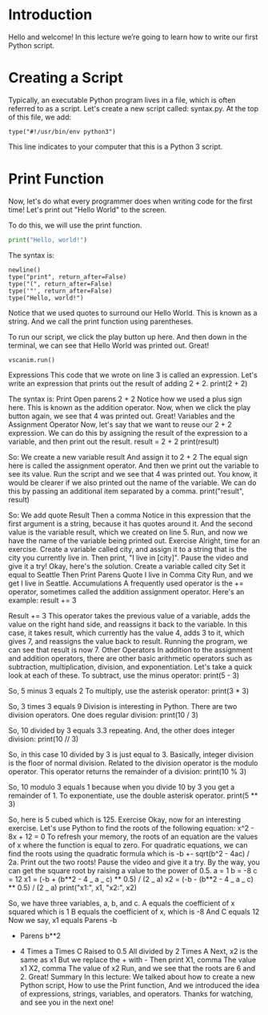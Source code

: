 # Introduction

Hello and welcome! In this lecture we’re going to learn how to write our first Python script.

# Creating a Script

Typically, an executable Python program lives in a file, which is often referred to as a script. Let's create a new script called: syntax.py. At the top of this file, we add:

```vscanim
type("#!/usr/bin/env python3")
```

This line indicates to your computer that this is a Python 3 script.

# Print Function

Now, let's do what every programmer does when writing code for the first time! Let's print out "Hello World" to the screen.

To do this, we will use the print function.

```python
print("Hello, world!")
```

The syntax is:

```vscanim
newline()
type("print", return_after=False)
type("(", return_after=False)
type('"', return_after=False)
type("Hello, world!")
```

Notice that we used quotes to surround our Hello World. This is known as a string. And we call the print function using parentheses.

To run our script, we click the play button up here. And then down in the terminal, we can see that Hello World was printed out. Great!

```vscanim
vscanim.run()
```

Expressions
This code that we wrote on line 3 is called an expression. Let's write an expression that prints out the result of adding 2 + 2.
print(2 + 2)

The syntax is:
Print
Open parens
2 + 2
Notice how we used a plus sign here. This is known as the addition operator.
Now, when we click the play button again, we see that 4 was printed out. Great!
Variables and the Assignment Operator
Now, let's say that we want to reuse our 2 + 2 expression. We can do this by assigning the result of the expression to a variable, and then print out the result.
result = 2 + 2
print(result)

So:
We create a new variable result
And assign it to 2 + 2
The equal sign here is called the assignment operator.
And then we print out the variable to see its value.
Run the script and we see that 4 was printed out.
You know, it would be clearer if we also printed out the name of the variable. We can do this by passing an additional item separated by a comma.
print("result", result)

So:
We add quote
Result
Then a comma
Notice in this expression that the first argument is a string, because it has quotes around it. And the second value is the variable result, which we created on line 5.
Run, and now we have the name of the variable being printed out.
Exercise
Alright, time for an exercise. Create a variable called city, and assign it to a string that is the city you currently live in. Then print, "I live in [city]". Pause the video and give it a try!
Okay, here's the solution.
Create a variable called city
Set it equal to Seattle
Then Print
Parens
Quote
I live in
Comma
City
Run, and we get I live in Seattle.
Accumulations
A frequently used operator is the += operator, sometimes called the addition assignment operator. Here's an example:
result += 3

Result
+=
3
This operator takes the previous value of a variable, adds the value on the right hand side, and reassigns it back to the variable. In this case, it takes result, which currently has the value 4, adds 3 to it, which gives 7, and reassigns the value back to result.
Running the program, we can see that result is now 7.
Other Operators
In addition to the assignment and addition operators, there are other basic arithmetic operators such as subtraction, multiplication, division, and exponentiation. Let's take a quick look at each of these.
To subtract, use the minus operator:
print(5 - 3)

So, 5 minus 3 equals 2
To multiply, use the asterisk operator:
print(3 \* 3)

So, 3 times 3 equals 9
Division is interesting in Python. There are two division operators. One does regular division:
print(10 / 3)

So, 10 divided by 3 equals 3.3 repeating.
And, the other does integer division:
print(10 // 3)

So, in this case 10 divided by 3 is just equal to 3. Basically, integer division is the floor of normal division.
Related to the division operator is the modulo operator. This operator returns the remainder of a division:
print(10 % 3)

So, 10 modulo 3 equals 1 because when you divide 10 by 3 you get a remainder of 1.
To exponentiate, use the double asterisk operator.
print(5 \*\* 3)

So, here is 5 cubed which is 125.
Exercise
Okay, now for an interesting exercise. Let's use Python to find the roots of the following equation:
x^2 - 8x + 12 = 0
To refresh your memory, the roots of an equation are the values of x where the function is equal to zero. For quadratic equations, we can find the roots using the quadratic formula which is -b +- sqrt(b^2 - 4ac) / 2a. Print out the two roots! Pause the video and give it a try. By the way, you can get the square root by raising a value to the power of 0.5.
a = 1
b = -8
c = 12
x1 = (-b + (b**2 - 4 _ a _ c) ** 0.5) / (2 _ a)
x2 = (-b - (b\*\*2 - 4 _ a _ c) \*\* 0.5) / (2 _ a)
print("x1:", x1, "x2:", x2)

So, we have three variables, a, b, and c.
A equals the coefficient of x squared which is 1
B equals the coefficient of x, which is -8
And C equals 12
Now we say, x1 equals
Parens
-b

- Parens
  b\*\*2

* 4
  Times
  a
  Times
  C
  Raised to
  0.5
  All divided by
  2
  Times
  A
  Next, x2 is the same as x1
  But we replace the + with -
  Then print
  X1, comma
  The value x1
  X2, comma
  The value of x2
  Run, and we see that the roots are 6 and 2. Great!
  Summary
  In this lecture:
  We talked about how to create a new Python script,
  How to use the Print function,
  And we introduced the idea of expressions, strings, variables, and operators.
  Thanks for watching, and see you in the next one!
